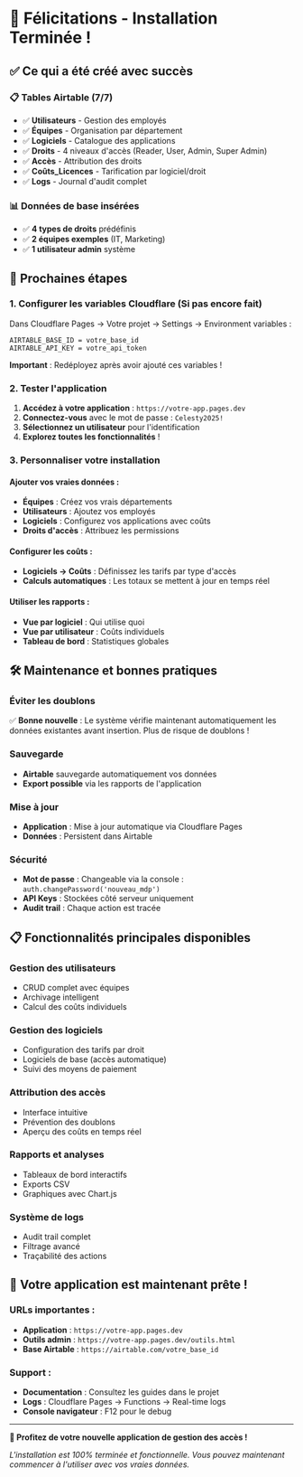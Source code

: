 # 🎉 Félicitations - Installation Terminée !

## ✅ Ce qui a été créé avec succès

### 📋 Tables Airtable (7/7)
- ✅ **Utilisateurs** - Gestion des employés
- ✅ **Équipes** - Organisation par département  
- ✅ **Logiciels** - Catalogue des applications
- ✅ **Droits** - 4 niveaux d'accès (Reader, User, Admin, Super Admin)
- ✅ **Accès** - Attribution des droits
- ✅ **Coûts_Licences** - Tarification par logiciel/droit
- ✅ **Logs** - Journal d'audit complet

### 📊 Données de base insérées
- ✅ **4 types de droits** prédéfinis
- ✅ **2 équipes exemples** (IT, Marketing)
- ✅ **1 utilisateur admin** système

## 🚀 Prochaines étapes

### 1. Configurer les variables Cloudflare (Si pas encore fait)

Dans Cloudflare Pages → Votre projet → Settings → Environment variables :

```
AIRTABLE_BASE_ID = votre_base_id
AIRTABLE_API_KEY = votre_api_token
```

**Important** : Redéployez après avoir ajouté ces variables !

### 2. Tester l'application

1. **Accédez à votre application** : `https://votre-app.pages.dev`
2. **Connectez-vous** avec le mot de passe : `Celesty2025!`
3. **Sélectionnez un utilisateur** pour l'identification
4. **Explorez toutes les fonctionnalités** !

### 3. Personnaliser votre installation

#### Ajouter vos vraies données :
- **Équipes** : Créez vos vrais départements
- **Utilisateurs** : Ajoutez vos employés
- **Logiciels** : Configurez vos applications avec coûts
- **Droits d'accès** : Attribuez les permissions

#### Configurer les coûts :
- **Logiciels → Coûts** : Définissez les tarifs par type d'accès
- **Calculs automatiques** : Les totaux se mettent à jour en temps réel

#### Utiliser les rapports :
- **Vue par logiciel** : Qui utilise quoi
- **Vue par utilisateur** : Coûts individuels
- **Tableau de bord** : Statistiques globales

## 🛠️ Maintenance et bonnes pratiques

### Éviter les doublons
✅ **Bonne nouvelle** : Le système vérifie maintenant automatiquement les données existantes avant insertion. Plus de risque de doublons !

### Sauvegarde
- **Airtable** sauvegarde automatiquement vos données
- **Export possible** via les rapports de l'application

### Mise à jour
- **Application** : Mise à jour automatique via Cloudflare Pages
- **Données** : Persistent dans Airtable

### Sécurité
- **Mot de passe** : Changeable via la console : `auth.changePassword('nouveau_mdp')`
- **API Keys** : Stockées côté serveur uniquement
- **Audit trail** : Chaque action est tracée

## 📋 Fonctionnalités principales disponibles

### Gestion des utilisateurs
- CRUD complet avec équipes
- Archivage intelligent
- Calcul des coûts individuels

### Gestion des logiciels  
- Configuration des tarifs par droit
- Logiciels de base (accès automatique)
- Suivi des moyens de paiement

### Attribution des accès
- Interface intuitive
- Prévention des doublons
- Aperçu des coûts en temps réel

### Rapports et analyses
- Tableaux de bord interactifs
- Exports CSV
- Graphiques avec Chart.js

### Système de logs
- Audit trail complet
- Filtrage avancé
- Traçabilité des actions

## 🎯 Votre application est maintenant prête !

### URLs importantes :
- **Application** : `https://votre-app.pages.dev`
- **Outils admin** : `https://votre-app.pages.dev/outils.html`
- **Base Airtable** : `https://airtable.com/votre_base_id`

### Support :
- **Documentation** : Consultez les guides dans le projet
- **Logs** : Cloudflare Pages → Functions → Real-time logs
- **Console navigateur** : F12 pour le debug

---

**🎉 Profitez de votre nouvelle application de gestion des accès !**

*L'installation est 100% terminée et fonctionnelle. Vous pouvez maintenant commencer à l'utiliser avec vos vraies données.*